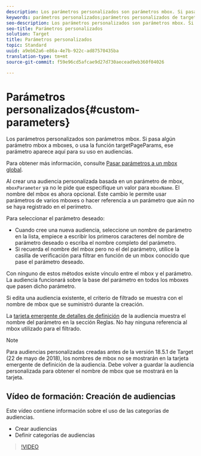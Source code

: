 ```yaml
---
description: Los parámetros personalizados son parámetros mbox. Si pasa algún parámetro mbox a mboxes, o usa la función targetPageParams, ese parámetro aparece aquí para su uso en audiencias.
keywords: parámetros personalizados;parámetros personalizados de target;targetpageparams;segmentación de parámetros mbox
seo-description: Los parámetros personalizados son parámetros mbox. Si pasa algún parámetro mbox a mboxes, o usa la función targetPageParams, ese parámetro aparece aquí para su uso en audiencias.
seo-title: Parámetros personalizados
solution: Target
title: Parámetros personalizados
topic: Standard
uuid: a9eb62a6-e86a-4e7b-922c-ad87570435ba
translation-type: tm+mt
source-git-commit: f59e96cd5afcae9d27d730aecead9eb360f04026

---
```



# Parámetros personalizados{#custom-parameters}

Los parámetros personalizados son parámetros mbox. Si pasa algún parámetro mbox a mboxes, o usa la función targetPageParams, ese parámetro aparece aquí para su uso en audiencias.

Para obtener más información, consulte [Pasar parámetros a un mbox global](https://marketing.adobe.com/resources/help/en_US/target/ov/c_pass_parameters_to_global_mbox.html).

Al crear una audiencia personalizada basada en un parámetro de mbox, `mboxParameter` ya no le pide que especifique un valor para `mboxName`. El nombre del mbox es ahora opcional. Este cambio le permite usar parámetros de varios mboxes o hacer referencia a un parámetro que aún no se haya registrado en el perímetro.

Para seleccionar el parámetro deseado:

* Cuando cree una nueva audiencia, seleccione un nombre de parámetro en la lista, empiece a escribir los primeros caracteres del nombre de parámetro deseado o escriba el nombre completo del parámetro.
* Si recuerda el nombre del mbox pero no el del parámetro, utilice la casilla de verificación para filtrar en función de un mbox conocido que pase el parámetro deseado.

Con ninguno de estos métodos existe vínculo entre el mbox y el parámetro. La audiencia funcionará sobre la base del parámetro en todos los mboxes que pasen dicho parámetro.

Si edita una audiencia existente, el criterio de filtrado se muestra con el nombre de mbox que se suministró durante la creación.

La [tarjeta emergente de detalles de definición](../../../c-target/c-audiences/audiences.md#section_11B9C4A777E14D36BA1E925021945780) de la audiencia muestra el nombre del parámetro en la sección Reglas. No hay ninguna referencia al mbox utilizado para el filtrado.

>[!NOTE]
>
>Para audiencias personalizadas creadas antes de la versión 18.5.1 de Target (22 de mayo de 2018), los nombres de mbox no se mostrarán en la tarjeta emergente de definición de la audiencia. Debe volver a guardar la audiencia personalizada para obtener el nombre de mbox que se mostrará en la tarjeta.

## Vídeo de formación: Creación de audiencias

Este vídeo contiene información sobre el uso de las categorías de audiencias.

* Crear audiencias
* Definir categorías de audiencias

>[!VIDEO](https://video.tv.adobe.com/v/17392)